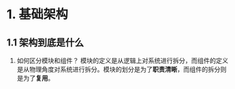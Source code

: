 # 1. 基础架构
## 1.1 架构到底是什么
1. 如何区分模块和组件？ 模块的定义是从逻辑上对系统进行拆分，而组件的定义是从物理角度对系统进行拆分。模块的划分是为了**职责清晰**，而组件的拆分则是为了**复用**。
